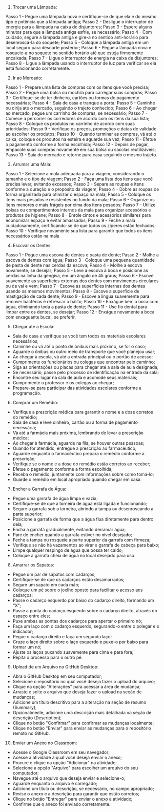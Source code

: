 1. Trocar uma Lâmpada:

Passo 1 - Pegue uma lâmpada nova e certifique-se de que ela é do mesmo tipo e potência que a lâmpada antiga;
Passo 2 - Desligue o interruptor de energia para a lâmpada na caixa de disjuntores;
Passo 3 - Espere alguns minutos para que a lâmpada antiga esfrie, se necessário;
Passo 4 - Com cuidado, segure a lâmpada antiga e gire-a no sentido anti-horário para desenroscá-la do soquete;
Passo 5 - Coloque a lâmpada antiga em um local seguro para descarte posterior;
Passo 6 - Pegue a lâmpada nova e rosqueie-a no soquete no sentido horário até que esteja firmemente encaixada;
Passo 7 - Ligue o interruptor de energia na caixa de disjuntores;
Passo 8 - Ligue a lâmpada usando o interruptor de luz para verificar se ela está funcionando corretamente.

2. Ir ao Mercado:

Passo 1 - Prepare uma lista de compras com os itens que você precisa;
Passo 2 - Pegue uma bolsa ou mochila para carregar suas compras;
Passo 3 - Certifique-se de ter dinheiro, cartões ou formas de pagamento necessárias;
Passo 4 - Saia de casa e tranque a porta;
Passo 5 - Caminhe ou dirija até o mercado, seguindo o trajeto conhecido;
Passo 6 - Ao chegar ao mercado, pegue um carrinho de compras, se necessário;
Passo 7 - Comece a percorrer os corredores de acordo com os itens da sua lista;
Passo 8 - Coloque os produtos no carrinho de acordo com suas prioridades;
Passo 9 - Verifique os preços, promoções e datas de validade ao escolher os produtos;
Passo 10 - Quando terminar as compras, vá até o caixa, coloque os produtos na esteira e aguarde sua vez;
Passo 11 - Efetue o pagamento conforme a forma escolhida;
Passo 12 - Depois de pagar, empacote suas compras novamente em sua bolsa ou sacolas reutilizáveis;
Passo 13 - Saia do mercado e retorne para casa seguindo o mesmo trajeto.

3. Arrumar uma Mala:

Passo 1 - Selecione a mala adequada para a viagem, considerando o tamanho e o tipo de viagem;
Passo 2 - Faça uma lista dos itens que você precisa levar, evitando excessos;
Passo 3 - Separe as roupas e itens conforme a duração e o propósito da viagem;
Passo 4 - Dobre as roupas de forma organizada para otimizar o espaço na mala;
Passo 5 - Coloque os itens mais pesados e resistentes no fundo da mala;
Passo 6 - Organize os itens menores e mais frágeis por cima dos itens pesados;
Passo 7 - Utilize bolsas ou compartimentos internos da mala para organizar acessórios e produtos de higiene;
Passo 8 - Enrole cintos e acessórios similares para economizar espaço e evitar amassados;
Passo 9 - Feche a mala cuidadosamente, certificando-se de que todos os zíperes estão fechados;
Passo 10 - Verifique novamente sua lista para garantir que todos os itens necessários estão na mala.

4. Escovar os Dentes:

Passo 1 - Pegue uma escova de dentes e pasta de dente;
Passo 2 - Molhe a escova de dentes com água;
Passo 3 - Coloque uma pequena quantidade de pasta de dente nas cerdas da escova;
Passo 4 - Molhe a escova novamente, se desejar;
Passo 5 - Leve a escova à boca e posicione as cerdas na linha da gengiva, em um ângulo de 45 graus;
Passo 6 - Escove suavemente as superfícies externas dos dentes com movimentos circulares ou de vai e vem;
Passo 7 - Escove as superfícies internas dos dentes usando os mesmos movimentos;
Passo 8 - Escove a superfície de mastigação de cada dente;
Passo 9 - Escove a língua suavemente para remover bactérias e refrescar o hálito;
Passo 10 - Enxágue bem a boca com água, eliminando toda a pasta de dente;
Passo 11 - Use fio dental para limpar entre os dentes, se desejar;
Passo 12 - Enxágue novamente a boca com enxaguante bucal, se preferir.

5. Chegar até a Escola:

- Saia de casa e verifique se você tem todos os materiais escolares necessários;
- Caminhe ou vá até o ponto de ônibus mais próximo, se for o caso;
- Aguarde o ônibus ou outro meio de transporte que você planejou usar;
- Ao chegar à escola, vá até a entrada principal ou o portão de acesso;
- Cumprimente os funcionários ou colegas que encontrar pelo caminho;
- Siga as orientações ou placas para chegar até a sala de aula designada;
- Se necessário, passe pelo processo de identificação na entrada da sala;
- Encontre seu lugar na sala de aula e acomode seus materiais;
- Cumprimente o professor e os colegas ao chegar;
- Prepare-se para participar das atividades escolares conforme a programação.

6. Comprar um Remédio:

- Verifique a prescrição médica para garantir o nome e a dose corretos do remédio;
- Saia de casa e leve dinheiro, cartão ou a forma de pagamento necessária;
- Vá até a farmácia mais próxima, lembrando de levar a prescrição médica;
- Ao chegar à farmácia, aguarde na fila, se houver outras pessoas;
- Quando for atendido, entregue a prescrição ao farmacêutico;
- Aguarde enquanto o farmacêutico prepara o remédio conforme a prescrição;
- Verifique se o nome e a dose do remédio estão corretos ao receber;
- Efetue o pagamento conforme a forma escolhida;
- Receba o remédio, juntamente com informações sobre como tomá-lo;
- Guarde o remédio em local apropriado quando chegar em casa.

7. Encher a Garrafa de Água:

- Pegue uma garrafa de água limpa e vazia;
- Certifique-se de que a torneira de água está ligada e funcionando;
- Segure a garrafa sob a torneira, abrindo a tampa ou desenroscando a parte superior;
- Posicione a garrafa de forma que a água flua diretamente para dentro dela;
- Encha a garrafa gradualmente, evitando derramar água;
- Pare de encher quando a garrafa estiver no nível desejado;
- Feche a tampa ou rosqueie a parte superior da garrafa com firmeza;
- Verifique se não há vazamentos ao virar a garrafa de cabeça para baixo;
- Limpe qualquer respingo de água que possa ter caído;
- Coloque a garrafa cheia de água no local desejado para uso.

8. Amarrar os Sapatos:

- Pegue um par de sapatos com cadarços;
- Certifique-se de que os cadarços estão desamarrados;
- Segure um sapato em cada mão;
- Coloque um pé sobre o joelho oposto para facilitar o acesso aos cadarços;
- Passe o cadarço esquerdo por baixo do cadarço direito, formando um "X";
- Passe a ponta do cadarço esquerdo sobre o cadarço direito, através do espaço entre eles;
- Puxe ambas as pontas dos cadarços para apertar o primeiro nó;
- Faça um laço com o cadarço esquerdo, segurando-o entre o polegar e o indicador;
- Pegue o cadarço direito e faça um segundo laço;
- Cruze o laço direito sobre o laço esquerdo e puxe-o por baixo para formar um nó;
- Ajuste os laços puxando suavemente para cima e para fora;
- Repita o processo para o outro pé.

9. Upload de um Arquivo no GitHub Desktop:

- Abra o GitHub Desktop em seu computador;
- Selecione o repositório no qual você deseja fazer o upload do arquivo;
- Clique na opção "Alterações" para acessar a área de mudança;
- Arraste e solte o arquivo que deseja fazer o upload na seção de mudanças;
- Adicione um título descritivo para a alteração na seção de resumo (Summary);
- Opcionalmente, adicione uma descrição mais detalhada na seção de descrição (Description);
- Clique no botão "Confirmar" para confirmar as mudanças localmente;
- Clique no botão "Enviar" para enviar as mudanças para o repositório remoto no GitHub.

10. Enviar um Anexo no Classroom:

- Acesse o Google Classroom em seu navegador;
- Acesse a atividade à qual você deseja enviar o anexo;
- Procure e clique na opção "Adicionar" na atividade;
- Selecione a opção "Arquivo" para escolher um arquivo do seu computador;
- Navegue até o arquivo que deseja enviar e selecione-o;
- Aguarde enquanto o arquivo é carregado;
- Adicione um título ou descrição, se necessário, no campo apropriado;
- Revise o anexo e a descrição para garantir que estão corretos;
- Clique no botão "Entregar" para enviar o anexo à atividade;
- Confirme que o anexo foi enviado corretamente.